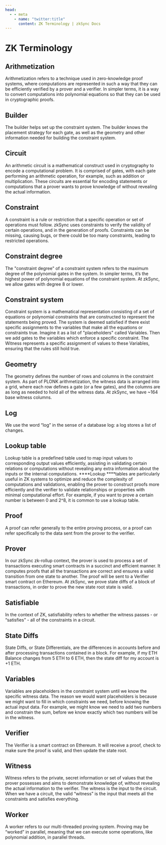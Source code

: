 ```yaml
---
head:
  - - meta
    - name: "twitter:title"
      content: ZK Terminology | zkSync Docs
---
```


# ZK Terminology

## Arithmetization

Arithmetization refers to a technique used in zero-knowledge proof systems, where computations are represented in such a
way that they can be efficiently verified by a prover and a verifier. In simpler terms, it is a way to convert
computations into polynomial equations so that they can be used in cryptographic proofs.

## Builder

The builder helps set up the constraint system. The builder knows the placement strategy for each gate, as well as the
geometry and other information needed for building the constraint system.

## Circuit

An arithmetic circuit is a mathematical construct used in cryptography to encode a computational problem. It is
comprised of gates, with each gate performing an arithmetic operation, for example, such as addition or multiplication.
These circuits are essential for encoding statements or computations that a prover wants to prove knowledge of without
revealing the actual information.

## Constraint

A constraint is a rule or restriction that a specific operation or set of operations must follow. zkSync uses
constraints to verify the validity of certain operations, and in the generation of proofs. Constraints can be missing,
causing bugs, or there could be too many constraints, leading to restricted operations.

## Constraint degree

The "constraint degree" of a constraint system refers to the maximum degree of the polynomial gates in the system. In
simpler terms, it’s the highest power of polynomial equations of the constraint system. At zkSync, we allow gates with
degree 8 or lower.

## Constraint system

Constraint system is a mathematical representation consisting of a set of equations or polynomial constraints that are
constructed to represent the statements being proved. The system is deemed satisfied if there exist specific assignments
to the variables that make all the equations or constraints true. Imagine it as a list of "placeholders" called
Variables. Then we add gates to the variables which enforce a specific constraint. The Witness represents a specific
assignment of values to these Variables, ensuring that the rules still hold true.

## Geometry

The geometry defines the number of rows and columns in the constraint system. As part of PLONK arithmetization, the
witness data is arranged into a grid, where each row defines a gate (or a few gates), and the columns are as long as
needed to hold all of the witness data. At zkSync, we have ~164 base witness columns.

## Log

We use the word “log” in the sense of a database log: a log stores a list of changes.

## Lookup table

Lookup table is a predefined table used to map input values to corresponding output values efficiently, assisting in
validating certain relations or computations without revealing any extra information about the inputs or the internal
computations. \***\*Lookup \*\***tables are particularly useful in ZK systems to optimize and reduce the complexity of
computations and validations, enabling the prover to construct proofs more efficiently and the verifier to validate
relationships or properties with minimal computational effort. For example, if you want to prove a certain number is
between 0 and 2^8, it is common to use a lookup table.

## Proof

A proof can refer generally to the entire proving process, or a proof can refer specifically to the data sent from the
prover to the verifier.

## Prover

In our zkSync zk-rollup context, the prover is used to process a set of transactions executing smart contracts in a
succinct and efficient manner. It computes proofs that all the transactions are correct and ensures a valid transition
from one state to another. The proof will be sent to a Verifier smart contract on Ethereum. At zkSync, we prove state
diffs of a block of transactions, in order to prove the new state root state is valid.

## Satisfiable

In the context of ZK, satisfiability refers to whether the witness passes - or “satisfies” - all of the constraints in a
circuit.

## State Diffs

State Diffs, or State Differentials, are the differences in accounts before and after processing transactions contained
in a block. For example, if my ETH Balance changes from 5 ETH to 6 ETH, then the state diff for my account is +1 ETH.

## Variables

Variables are placeholders in the constraint system until we know the specific witness data. The reason we would want
placeholders is because we might want to fill in which constraints we need, before knowing the actual input data. For
example, we might know we need to add two numbers and constrain the sum, before we know exactly which two numbers will
be in the witness.

## Verifier

The Verifier is a smart contract on Ethereum. It will receive a proof, check to make sure the proof is valid, and then
update the state root.

## Witness

Witness refers to the private, secret information or set of values that the prover possesses and aims to demonstrate
knowledge of, without revealing the actual information to the verifier. The witness is the input to the circuit. When we
have a circuit, the valid “witness” is the input that meets all the constraints and satisfies everything.

## Worker

A worker refers to our multi-threaded proving system. Proving may be “worked” in parallel, meaning that we can execute
some operations, like polynomial addition, in parallel threads.
